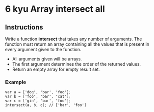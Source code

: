 # 6 kyu Array intersect all

## Instructions

Write a function **intersect** that takes any number of arguments. The function must return an array containing all the values that is present in every argument given to the function.

* All arguments given will be arrays.
* The first argument determines the order of the returned values.
* Return an empty array for empty result set.
### Example
```
var a = ['dog', 'bar', 'foo'];
var b = ['foo', 'bar', 'cat'];
var c = ['gin', 'bar', 'foo'];
intersect(a, b, c); // ['bar', 'foo']
```
